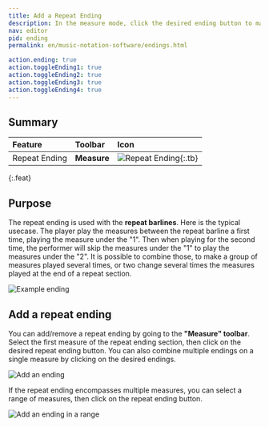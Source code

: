 ```yaml
---
title: Add a Repeat Ending
description: In the measure mode, click the desired ending button to make the selected measure the beginning of a repeat ending section
nav: editor
pid: ending
permalink: en/music-notation-software/endings.html

action.ending: true
action.toggleEnding1: true
action.toggleEnding2: true
action.toggleEnding3: true
action.toggleEnding4: true
---
```


## Summary

| Feature | Toolbar | Icon |
|:--------|:--------|:-----|
| Repeat Ending | **Measure** | ![Repeat Ending](https://prod.flat-cdn.com/img/icons/editorActions/ending1.svg){:.tb} |
{:.feat}

## Purpose

The repeat ending is used with the **repeat barlines**. Here is the typical usecase. The player play the measures between the repeat barline a first time, playing the measure under the "1". Then when playing for the second time, the performer will skip the measures under the "1" to play the measures under the "2". It is possible to combine those, to make a group of measures played several times, or two change several times the measures played at the end of a repeat section. 

![Example ending](/help/assets/img/editor/ending-explanation.png)

## Add a repeat ending

You can add/remove a repeat ending by going to the **"Measure" toolbar**. Select the first measure of the repeat ending section, then click on the desired repeat ending button. You can also combine multiple endings on a single measure by clicking on the desired endings.

![Add an ending](/help/assets/img/editor/endings-toolbar.png)

If the repeat ending encompasses multiple measures, you can select a range of measures, then click on the repeat ending button. 

![Add an ending in a range](/help/assets/img/editor/endings-toolbar-range.gif)
